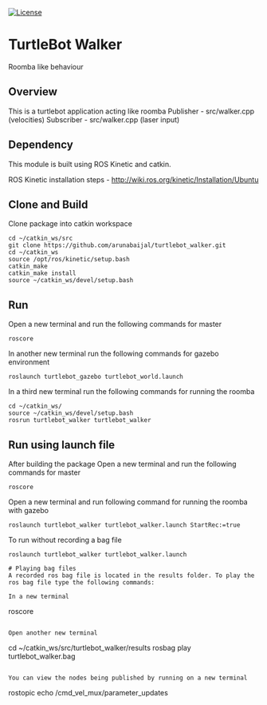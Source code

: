 [![License](https://img.shields.io/badge/License-BSD%203--Clause-blue.svg)](https://opensource.org/licenses/BSD-3-Clause)
# TurtleBot Walker
Roomba like behaviour

## Overview
This is a turtlebot application acting like roomba
Publisher - src/walker.cpp (velocities)
Subscriber - src/walker.cpp (laser input)

## Dependency
This module is built using ROS Kinetic and catkin.

ROS Kinetic installation steps - http://wiki.ros.org/kinetic/Installation/Ubuntu

## Clone and Build
Clone package into catkin workspace
  ```
  cd ~/catkin_ws/src
  git clone https://github.com/arunabaijal/turtlebot_walker.git
  cd ~/catkin_ws
  source /opt/ros/kinetic/setup.bash
  catkin_make
  catkin_make install
  source ~/catkin_ws/devel/setup.bash
  ```

## Run
Open a new terminal and run the following commands for master
```
roscore
```

In another new terminal run the following commands for gazebo environment
  ```
  roslaunch turtlebot_gazebo turtlebot_world.launch
  ```

In a third new terminal run the following commands for running the roomba
  ```
  cd ~/catkin_ws/
  source ~/catkin_ws/devel/setup.bash 
  rosrun turtlebot_walker turtlebot_walker
  ```

## Run using launch file
After building the package
Open a new terminal and run the following commands for master
  ```
  roscore
  ```

Open a new terminal and run following command for running the roomba with gazebo
  ```
  roslaunch turtlebot_walker turtlebot_walker.launch StartRec:=true
  ```

To run without recording a bag file
  ```
  roslaunch turtlebot_walker turtlebot_walker.launch

# Playing bag files 
A recorded ros bag file is located in the results folder. To play the ros bag file type the following commands: 

In a new terminal 
```
roscore
```

Open another new terminal
```
cd ~/catkin_ws/src/turtlebot_walker/results
rosbag play turtlebot_walker.bag
```

You can view the nodes being published by running on a new terminal
```
rostopic echo /cmd_vel_mux/parameter_updates
```


